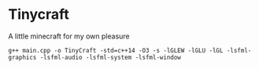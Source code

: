 # Tinycraft
A little minecraft for my own pleasure

```
g++ main.cpp -o TinyCraft -std=c++14 -O3 -s -lGLEW -lGLU -lGL -lsfml-graphics -lsfml-audio -lsfml-system -lsfml-window
```